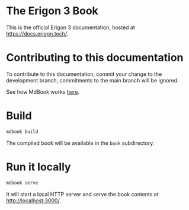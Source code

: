 # The Erigon 3 Book

This is the official Erigon 3 documentation, hosted at <https://docs.erigon.tech/>.


# Contributing to this documentation

To contribute to this documentation, commit your change to the development branch, commitments to the main branch will be ignored.

See how MdBook works [here](https://rust-lang.github.io/mdBook/index.html).

# Build

```bash
mdbook build
```

The compiled book will be available in the `book` subdirectory.

# Run it locally

```bash
mdbook serve
```

It will start a local HTTP server and serve the book contents at <http://localhost:3000/>.